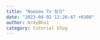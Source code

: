 ```yaml
---
title: "Noonoo Tv 링크"
date: "2023-04-02 12:26:47 +0300"
author: NrdyBhu1
category: tutorial blog
---
```

